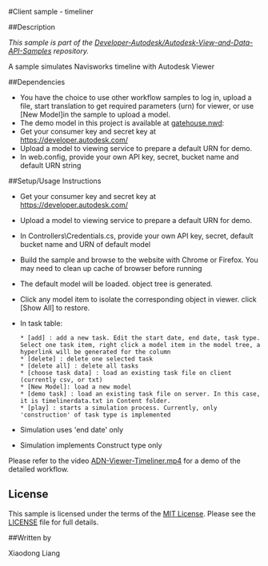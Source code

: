 
#Client sample - timeliner


##Description

*This sample is part of the [Developer-Autodesk/Autodesk-View-and-Data-API-Samples](https://github.com/Developer-Autodesk/autodesk-view-and-data-api-samples) repository.*

A sample simulates Navisworks timeline with Autodesk Viewer



##Dependencies

* You have the choice to use other workflow samples to log in, upload a file, start translation to get required parameters (urn) for viewer, or use [New Model]in the sample to upload a model.
* The demo model in this project is available at  [gatehouse.nwd](https://github.com/Developer-Autodesk/client-timeliner-view.and.data.api/blob/master/gatehouse.nwd): 
* Get your consumer key and secret key at https://developer.autodesk.com/
* Upload a model to viewing service to prepare a default URN for demo.
* In web.config, provide your own API key, secret, bucket name and default URN string

##Setup/Usage Instructions


* Get your consumer key and secret key at https://developer.autodesk.com/ 
* Upload a model to viewing service to prepare a default URN for demo. 
* In Controllers\Credentials.cs, provide your own API key, secret, default bucket name and URN of default model
* Build the sample and browse to the website with Chrome or Firefox. You may need to clean up cache of browser before running
* The default model will be loaded. object tree is generated.  
* Click any model item to isolate the corresponding object in viewer. click [Show All] to restore.
* In task table:

      * [add] : add a new task. Edit the start date, end date, task type. Select one task item, right click a model item in the model tree, a hyperlink will be generated for the column 
      * [delete] : delete one selected task
      * [delete all] : delete all tasks
      * [choose task data] : load an existing task file on client (currently csv, or txt)
      * [New Model]: load a new model
      * [demo task] : load an existing task file on server. In this case, it is timelinerdata.txt in Content folder.
      * [play] : starts a simulation process. Currently, only 'construction' of task type is implemented

* Simulation uses 'end date' only   
* Simulation implements Construct type only

Please refer to the video [ADN-Viewer-Timeliner.mp4](https://github.com/Developer-Autodesk/client-timeliner-view.and.data.api/blob/master/ADN-Viewer-Timeliner.mp4) for a demo of the detailed workflow. 

## License

This sample is licensed under the terms of the [MIT License](http://opensource.org/licenses/MIT). Please see the [LICENSE](LICENSE) file for full details.

##Written by 

Xiaodong Liang



